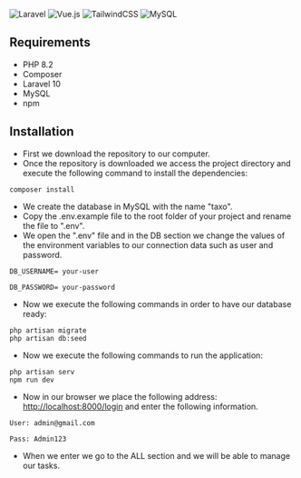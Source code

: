 
![Laravel](https://img.shields.io/badge/laravel-%23FF2D20.svg?style=for-the-badge&logo=laravel&logoColor=white)
![Vue.js](https://img.shields.io/badge/vuejs-%2335495e.svg?style=for-the-badge&logo=vuedotjs&logoColor=%234FC08D)
![TailwindCSS](https://img.shields.io/badge/tailwindcss-%2338B2AC.svg?style=for-the-badge&logo=tailwind-css&logoColor=white)
![MySQL](https://img.shields.io/badge/mysql-%2300f.svg?style=for-the-badge&logo=mysql&logoColor=white)


## Requirements

* PHP 8.2
* Composer
* Laravel 10
* MySQL
* npm


## Installation


* First we download the repository to our computer. 
* Once the repository is downloaded we access the project directory and execute the following command to install the dependencies:

```
composer install
```

* We create the database in MySQL with the name "taxo".
* Copy the .env.example file to the root folder of your project and rename the file to ".env".
* We open the ".env" file and in the DB section we change the values of the environment variables to our connection data such as user and password.

```
DB_USERNAME= your-user

DB_PASSWORD= your-password
```

* Now we execute the following commands in order to have our database ready:

```
php artisan migrate
php artisan db:seed
```
* Now we execute the following commands to run the application:

```
php artisan serv
npm run dev
```

* Now in our browser we place the following address: <a href="http://localhost:8000/login">http://localhost:8000/login</a> and enter the following information.

```
User: admin@gmail.com

Pass: Admin123
```
* When we enter we go to the ALL section and we will be able to manage our tasks.
